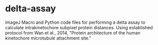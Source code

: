 # delta-assay
ImageJ Macro and Python code files for performing a delta assay to calculate intrakinetochore subpixel protein distances. Using established protocol from Wan et al., 2014, "Protein architecture of the human kinetochore microtubule attachment site."
